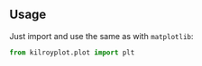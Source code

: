 ## Usage

Just import and use the same as with `matplotlib`:

```python
from kilroyplot.plot import plt
```
